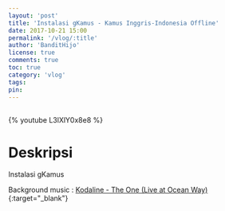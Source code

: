 ```yaml
---
layout: 'post'
title: 'Instalasi gKamus - Kamus Inggris-Indonesia Offline'
date: 2017-10-21 15:00
permalink: '/vlog/:title'
author: 'BanditHijo'
license: true
comments: true
toc: true
category: 'vlog'
tags:
pin:
---
```


<div style="margin-top:30px;"></div>

{% youtube L3lXlY0x8e8 %}

# Deskripsi

Instalasi gKamus

Background music :
[Kodaline - The One (Live at Ocean Way)](https://www.youtube.com/watch?v=QgB71wmqGbs){:target="_blank"}
